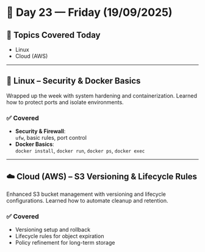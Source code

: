 # 📅 Day 23 — Friday (19/09/2025)

## 🧭 Topics Covered Today

- Linux
- Cloud (AWS)

---

## 🐧 Linux – Security & Docker Basics

Wrapped up the week with system hardening and containerization. Learned how to protect ports and isolate environments.

### ✅ Covered
- **Security & Firewall**:  
  `ufw`, basic rules, port control  
- **Docker Basics**:  
  `docker install`, `docker run`, `docker ps`, `docker exec`

---

## ☁️ Cloud (AWS) – S3 Versioning & Lifecycle Rules

Enhanced S3 bucket management with versioning and lifecycle configurations. Learned how to automate cleanup and retention.

### ✅ Covered
- Versioning setup and rollback
- Lifecycle rules for object expiration
- Policy refinement for long-term storage
